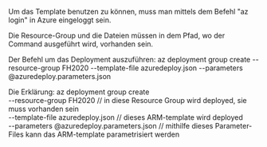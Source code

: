 Um das Template benutzen zu können, muss man mittels dem Befehl "az login" in Azure eingeloggt sein.

Die Resource-Group und die Dateien müssen in dem Pfad, wo der Command ausgeführt wird, vorhanden sein.


Der Befehl um das Deployment auszuführen:
az deployment group create --resource-group FH2020 --template-file azuredeploy.json --parameters @azuredeploy.parameters.json

Die Erklärung:
az deployment group create <br>
    --resource-group FH2020 // in diese Resource Group wird deployed, sie muss vorhanden sein <br>
    --template-file azuredeploy.json // dieses ARM-template wird deployed <br>
    --parameters @azuredeploy.parameters.json // mithilfe dieses Parameter-Files kann das ARM-template parametrisiert werden
